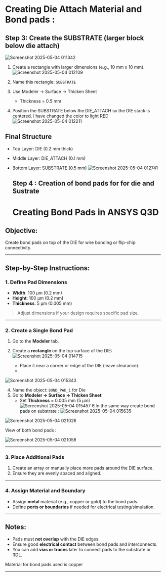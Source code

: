# Creating Die Attach Material and Bond pads : 
## Step 3: Create the SUBSTRATE (larger block below die attach)
![Screenshot 2025-05-04 011342](https://github.com/user-attachments/assets/be4bc699-bf7e-48d0-9cd0-d91203f83b60)


1. Create a rectangle with larger dimensions (e.g., 10 mm x 10 mm).
![Screenshot 2025-05-04 012109](https://github.com/user-attachments/assets/f40933e2-d13e-4fb9-bf93-27b58c7454e7)

2. Name this rectangle: `SUBSTRATE`
3. Use Modeler → Surface → Thicken Sheet
   - Thickness = 0.5 mm
4. Position the SUBSTRATE below the DIE_ATTACH so the DIE stack is centered.
   I have changed the color to light RED
   ![Screenshot 2025-05-04 012211](https://github.com/user-attachments/assets/47aa95ba-adf0-4b7f-833b-9b2d49dfb277)



## Final Structure

- Top Layer: DIE (0.2 mm thick)
- Middle Layer: DIE_ATTACH (0.1 mm)
- Bottom Layer: SUBSTRATE (0.5 mm)
  ![Screenshot 2025-05-04 012741](https://github.com/user-attachments/assets/2882a480-301a-4b0d-bc2d-c4aa43a3971b)

  ## Step 4 : Creation of bond pads for for die and Sustrate
  # Creating Bond Pads in ANSYS Q3D

## Objective:
Create bond pads on top of the DIE for wire bonding or flip-chip connectivity.

---

## Step-by-Step Instructions:

### 1. Define Pad Dimensions
- **Width**: 100 µm (0.2 mm)
- **Height**: 100 µm (0.2 mm)
- **Thickness**: 5 µm (0.005 mm)

> Adjust dimensions if your design requires specific pad size.

---

### 2. Create a Single Bond Pad
1. Go to the **Modeler** tab.
2. Create a **rectangle** on the top surface of the DIE:
![Screenshot 2025-05-04 014715](https://github.com/user-attachments/assets/6a20a932-f7e1-49a8-9fcb-072a31cb47bf)

   - Place it near a corner or edge of the DIE (leave clearance).
   - 
![Screenshot 2025-05-04 015343](https://github.com/user-attachments/assets/f16f3835-95b7-4b7d-b586-f175d66c5792)

4. Name the object: `BOND_PAD_1` for Die 
5. Go to **Modeler → Surface → Thicken Sheet**
   - Set **Thickness** = 0.005 mm (5 µm)
![Screenshot 2025-05-04 015457](https://github.com/user-attachments/assets/c7bbb2aa-00d5-48f3-8b0f-cc2bbb36d74d)
6.In the same way create bond pads on substrate :
![Screenshot 2025-05-04 015635](https://github.com/user-attachments/assets/c1c61ea2-9674-44d1-b1f4-742344f632f9)

![Screenshot 2025-05-04 021026](https://github.com/user-attachments/assets/9b30173f-b98f-4f5b-9ce0-80114df2993c)

View of both bond pads :

![Screenshot 2025-05-04 021058](https://github.com/user-attachments/assets/46df03b4-7ae1-48bc-b5de-4b4042589604)


---

### 3.  Place Additional Pads
1. Create an array or manually place more pads around the DIE surface.
2. Ensure they are evenly spaced and aligned.

---

### 4. Assign Material and Boundary
- Assign **metal** material (e.g., copper or gold) to the bond pads.
- Define **ports or boundaries** if needed for electrical testing/simulation.

---

## Notes:
- Pads must **not overlap** with the DIE edges.
- Ensure good **electrical contact** between bond pads and interconnects.
- You can add **vias or traces** later to connect pads to the substrate or RDL.



Material for bond pads used is copper 



---

